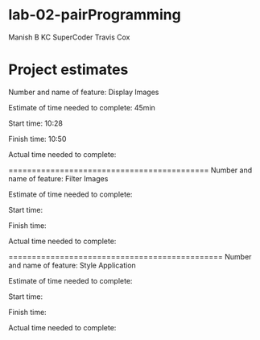 # lab-02-pairProgramming

Manish B KC SuperCoder
Travis Cox

# Project estimates

Number and name of feature: Display Images

Estimate of time needed to complete: 45min

Start time: 10:28

Finish time: 10:50

Actual time needed to complete:

===========================================
Number and name of feature: Filter Images

Estimate of time needed to complete:

Start time:

Finish time:

Actual time needed to complete:

==============================================
Number and name of feature: Style Application

Estimate of time needed to complete:

Start time:

Finish time:

Actual time needed to complete:

